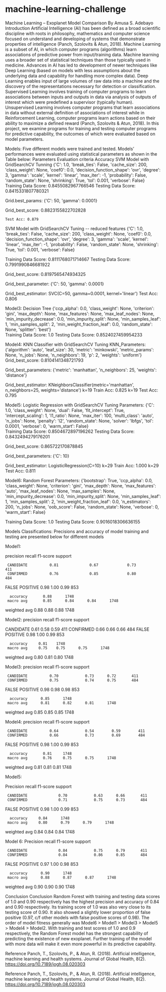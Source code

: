 # machine-learning-challenge
Machine Learning – Exoplanet Model Comparison
By
Amusa S. Adebayo
Introduction 
Artificial Intelligence (AI) has been defined as a broad scientific discipline with roots in philosophy, mathematics and computer science focused on understand and developing of systems that demonstrate properties of intelligence (Panch, Szolovits & Atun, 2018). Machine Learning is a subset of AI, in which computer programs (algorithms) learn associations of predictive power from input/training data. Machine learning uses a broader set of statistical techniques than those typically used in medicine. Advances in AI has led to development of newer techniques like Deep Learning (based on models with less assumptions about the underlying data and capability for handling more complex data). Deep Learning enables input of large volumes of raw data into a machine and the discovery of the representations necessary for detection or classification. Supervised Learning involves training of computer programs to learn associations between inputs and outputs in data via analysis of outputs of interest which were predefined a supervisor (typically human). Unsupervised Learning involves computer programs that learn associations in data without external definition of associations of interest while in Reinforcement Learning, computer programs learn actions based on their ability to maximize a defined reward (Panch, Szolovits & Atun, 2018). In this project, we examine programs for training and testing computer programs for predictive capability, the outcomes of which were evaluated based on model parameters.

Models:  Five different models were trained and tested. Models’ performances were evaluated using statistical parameters as shown in the Table below:
	Parameters	Evaluation criteria	Accuracy
SVM Model with GridSearchCV Tunning	{'C': 1.0,
 'break_ties': False,
 'cache_size': 200,
 'class_weight': None,
 'coef0': 0.0,
'decision_function_shape': 'ovr',
 'degree': 3,
 'gamma': 'scale',
 'kernel': 'linear',
 'max_iter': -1,
 'probability': False,
 'random_state': None,
 'shrinking': True,
 'tol': 0.001,
 'verbose': False}	
 Training Data Score: 0.8455082967766546
 Testing Data Score: 0.8415331807780321 

Grid.best_params:
{'C': 50, 'gamma': 0.0001}

Grid_best_score:
0.8823155822702828


	Test Acc: 0.879



SVM Model with GridSearchCV Tuning -- reduced features	{'C': 1.0,
 'break_ties': False,
 'cache_size': 200,
 'class_weight': None,
 'coef0': 0.0,
'decision_function_shape': 'ovr',
 'degree': 3,
 'gamma': 'scale',
 'kernel': 'linear',
 'max_iter': -1,
 'probability': False,
 'random_state': None,
 'shrinking': True,
 'tol': 0.001,
 'verbose': False}	
 
 Training Data Score: 0.8111768071714667
 Testing Data Score: 0.7991990846681922

Grid_best_score:
0.8197565474934325

Grid_best_parameter:
{'C': 50, 'gamma': 0.0001}

Grid_best_estimator: 
SVC(C=50, gamma=0.0001, kernel='linear')	Test Acc: 0.806

Model3: Decision Tree	{'ccp_alpha': 0.0,
 'class_weight': None,
 'criterion': 'gini',
 'max_depth': None,
 'max_features': None,
 'max_leaf_nodes': None,
 'min_impurity_decrease': 0.0,
 'min_impurity_split': None,
 'min_samples_leaf': 1,
 'min_samples_split': 2,
 'min_weight_fraction_leaf': 0.0,
 'random_state': None,
 'splitter': 'best'}	
 Training Data Score: 1.0
 Testing Data Score: 0.8524027459954233	

Model4: KNN Classifier with GridSearchCV Tuning	KNN_Parameters:
{'algorithm': 'auto',
 'leaf_size': 30,
 'metric': 'minkowski',
 'metric_params': None,
 'n_jobs': None,
 'n_neighbors': 19,
 'p': 2,
 'weights': 'uniform'}	Grid_best_score:
0.8104141348721793

Grid_best_parameters:
{'metric': 'manhattan', 'n_neighbors': 25, 'weights': 'distance'}

Grid_best_estimator: KNeighborsClassifier(metric='manhattan', n_neighbors=25, weights='distance')	k=19 Train Acc: 0.825
k=19 Test Acc: 0.795

Model5: Logistic Regression with GridSearchCV Tuning	Parameters: {'C': 1.0,
 'class_weight': None,
 'dual': False,
 'fit_intercept': True,
 'intercept_scaling': 1,
 'l1_ratio': None,
 'max_iter': 100,
 'multi_class': 'auto',
 'n_jobs': None,
 'penalty': 'l2',
 'random_state': None,
 'solver': 'lbfgs',
 'tol': 0.0001,
 'verbose': 0,
 'warm_start': False}	
 Training Data Score: 0.8504672897196262
 Testing Data Score: 0.8432494279176201

Grid_best_score:
0.865722170878845

Grid_best_parameters:
{'C': 10}

Grid_best_estimator: LogisticRegression(C=10)
	k=29 Train Acc: 1.000
k=29 Test Acc: 0.811

Model6: Random Forest	Parameters:
{'bootstrap': True,
 'ccp_alpha': 0.0,
 'class_weight': None,
 'criterion': 'gini',
 'max_depth': None,
 'max_features': 'auto',
 'max_leaf_nodes': None,
 'max_samples': None,
 'min_impurity_decrease': 0.0,
 'min_impurity_split': None,
 'min_samples_leaf': 1,
 'min_samples_split': 2,
 'min_weight_fraction_leaf': 0.0,
 'n_estimators': 200,
 'n_jobs': None,
 'oob_score': False,
 'random_state': None,
 'verbose': 0,
 'warm_start': False}	
 
 Training Data Score: 1.0
 Testing Data Score: 0.9016018306636155	


Models Classifications: Precisions and accuracy of model training and testing are presented below for different models

Model1:              

precision    recall    	f1-score   	support

     CANDIDATE       	0.81      	      0.67             0.73       	411
     CONFIRMED       	0.76      	      0.85             0.80       	484
FALSE POSITIVE       	0.98      	      1.00             0.99       	853

      accuracy       0.88      1748
     macro avg       0.85      0.84      0.84      1748
  weighted avg       0.88      0.88      0.88      1748


Model2:
precision    recall	f1-score   support

CANDIDATE       	0.61      	    0.58      	0.59           411
CONFIRMED       	0.66            0.66        0.66           484
FALSE POSITIVE      0.98            1.00        0.99           853

      accuracy     0.81    1748
     macro avg     0.75    0.75      0.75      1748
  weighted avg     0.80    0.81      0.80      1748



Model3:
precision    recall	f1-score   support

     CANDIDATE       	0.70      		0.73      0.72       411
     CONFIRMED       	0.75      		0.74      0.75       484
FALSE POSITIVE       	0.98      		0.98      0.98       853

      accuracy      0.85      1748
     macro avg      0.81      0.82      0.81      1748
  weighted avg      0.85      0.85      0.85      1748


Model4:
precision    	recall	f1-score        support

     CANDIDATE       	0.64     	 	0.54     	0.59        411
     CONFIRMED       	0.66      		0.73     	0.69     	484
FALSE POSITIVE     	    0.98      		1.00    	0.99   		853

      accuracy       0.81     1748
     macro avg       0.76     0.75      0.75      1748
  weighted avg       0.81     0.81      0.81      1748


Model5:

Precision	recall	f1-score   support

     CANDIDATE       		0.70      		0.63      0.66       411
     CONFIRMED       		0.71      		0.75      0.73       484
FALSE POSITIVE       		0.98      		1.00      0.99       853

      accuracy     0.84      1748
     macro avg     0.80      0.79      0.79      1748
  weighted avg     0.84      0.84      0.84      1748
	
Model 6:
                            Precision	recall	f1-score   support

     CANDIDATE       		0.84      		0.75      0.79       411
     CONFIRMED       		0.84      		0.86      0.85       484
FALSE POSITIVE       		0.97      		1.00      0.98       853

      accuracy      0.90      1748
     macro avg      0.88      0.87      0.87      1748
  weighted avg      0.90      0.90      0.90      1748


Conclusion 
 Conclusion 
Random Forest with training and testing data scores of 1.0 and 0.90 respectively has the highest precision and accuracy of 0.84 and 0.90 respectively. Its training score of 1.0 was also very close to its testing score of 0.90. It also showed a slightly lower proportion of false positive (0.97, c/f other models with false positive scores of 0.98). The order of model fitness generally was Model6 > Model1 > Model3 > Model5 > Model4 > Model2.  With training and test scores of 1.0 and 0.9 respectively, the Random Forest model has the strongest capability of predicting the existence of new exoplanet. Further training of the model with more data will make it even more powerful in its predictive capability.

Reference
Panch, T., Szolovits, P., & Atun, R. (2018). Artificial intelligence, machine learning and health systems. Journal of Global Health, 8(2). https://doi.org/10.7189/jogh.08.020303 


Reference
Panch, T., Szolovits, P., & Atun, R. (2018). Artificial intelligence, machine learning and health systems. Journal of Global Health, 8(2). https://doi.org/10.7189/jogh.08.020303 
